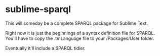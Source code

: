 sublime-sparql
=====================

This will someday be a complete SPARQL package for Sublime Text.

Right now it is just the beginnings of a syntax definition file for SPARQL. 
You'll have to copy the .tmLanguage file to your /Packages/User folder.

Eventually it'll include a SPARQL tidier.


